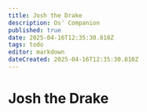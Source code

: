 ```yaml
---
title: Josh the Drake
description: Os' Companion 
published: true
date: 2025-04-16T12:35:30.810Z
tags: todo
editor: markdown
dateCreated: 2025-04-16T12:35:30.810Z
---
```


# Josh the Drake
